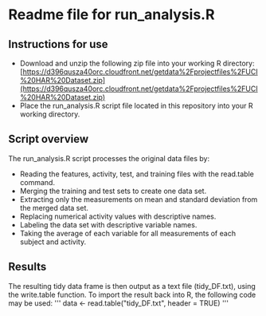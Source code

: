 # Readme file for run_analysis.R 

## Instructions for use
* Download and unzip the following zip file into your working R directory: [https://d396qusza40orc.cloudfront.net/getdata%2Fprojectfiles%2FUCI%20HAR%20Dataset.zip](https://d396qusza40orc.cloudfront.net/getdata%2Fprojectfiles%2FUCI%20HAR%20Dataset.zip)
* Place the run_analysis.R script file located in this repository into your R working directory.

## Script overview
The run_analysis.R script processes the original data files by:
* Reading the features, activity, test, and training files with the read.table command.
* Merging the training and test sets to create one data set.
* Extracting only the measurements on mean and standard deviation from the merged data set.
* Replacing numerical activity values with descriptive names.
* Labeling the data set with descriptive variable names. 
* Taking the average of each variable for all measurements of each subject and activity.

## Results
The resulting tidy data frame is then output as a text file (tidy_DF.txt), using the write.table function.  To import the result back into R, the following code may be used:
'''
data <- read.table("tidy_DF.txt", header = TRUE)
'''
